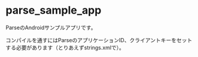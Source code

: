 parse_sample_app
================

ParseのAndroidサンプルアプリです。

コンパイルを通すにはParseのアプリケーションID、クライアントキーをセットする必要があります（とりあえずstrings.xmlで）。

